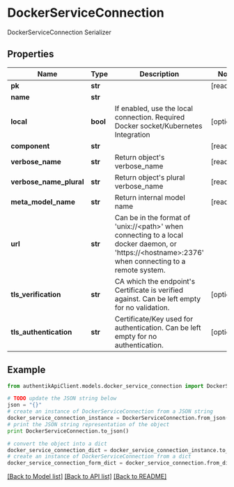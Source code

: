 # DockerServiceConnection

DockerServiceConnection Serializer

## Properties
Name | Type | Description | Notes
------------ | ------------- | ------------- | -------------
**pk** | **str** |  | [readonly] 
**name** | **str** |  | 
**local** | **bool** | If enabled, use the local connection. Required Docker socket/Kubernetes Integration | [optional] 
**component** | **str** |  | [readonly] 
**verbose_name** | **str** | Return object&#39;s verbose_name | [readonly] 
**verbose_name_plural** | **str** | Return object&#39;s plural verbose_name | [readonly] 
**meta_model_name** | **str** | Return internal model name | [readonly] 
**url** | **str** | Can be in the format of &#39;unix://&lt;path&gt;&#39; when connecting to a local docker daemon, or &#39;https://&lt;hostname&gt;:2376&#39; when connecting to a remote system. | 
**tls_verification** | **str** | CA which the endpoint&#39;s Certificate is verified against. Can be left empty for no validation. | [optional] 
**tls_authentication** | **str** | Certificate/Key used for authentication. Can be left empty for no authentication. | [optional] 

## Example

```python
from authentikApiClient.models.docker_service_connection import DockerServiceConnection

# TODO update the JSON string below
json = "{}"
# create an instance of DockerServiceConnection from a JSON string
docker_service_connection_instance = DockerServiceConnection.from_json(json)
# print the JSON string representation of the object
print DockerServiceConnection.to_json()

# convert the object into a dict
docker_service_connection_dict = docker_service_connection_instance.to_dict()
# create an instance of DockerServiceConnection from a dict
docker_service_connection_form_dict = docker_service_connection.from_dict(docker_service_connection_dict)
```
[[Back to Model list]](../README.md#documentation-for-models) [[Back to API list]](../README.md#documentation-for-api-endpoints) [[Back to README]](../README.md)


